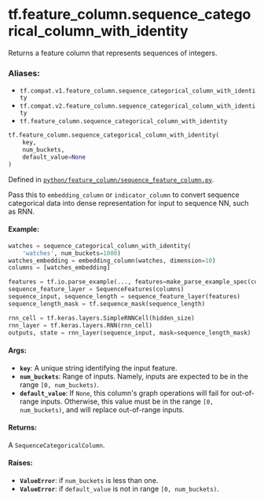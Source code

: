 <div itemscope itemtype="http://developers.google.com/ReferenceObject">
<meta itemprop="name" content="tf.feature_column.sequence_categorical_column_with_identity" />
<meta itemprop="path" content="Stable" />
</div>

# tf.feature_column.sequence_categorical_column_with_identity

Returns a feature column that represents sequences of integers.

### Aliases:

* `tf.compat.v1.feature_column.sequence_categorical_column_with_identity`
* `tf.compat.v2.feature_column.sequence_categorical_column_with_identity`
* `tf.feature_column.sequence_categorical_column_with_identity`

``` python
tf.feature_column.sequence_categorical_column_with_identity(
    key,
    num_buckets,
    default_value=None
)
```



Defined in [`python/feature_column/sequence_feature_column.py`](/code/stable/tensorflow/python/feature_column/sequence_feature_column.py).

<!-- Placeholder for "Used in" -->

Pass this to `embedding_column` or `indicator_column` to convert sequence
categorical data into dense representation for input to sequence NN, such as
RNN.

#### Example:



```python
watches = sequence_categorical_column_with_identity(
    'watches', num_buckets=1000)
watches_embedding = embedding_column(watches, dimension=10)
columns = [watches_embedding]

features = tf.io.parse_example(..., features=make_parse_example_spec(columns))
sequence_feature_layer = SequenceFeatures(columns)
sequence_input, sequence_length = sequence_feature_layer(features)
sequence_length_mask = tf.sequence_mask(sequence_length)

rnn_cell = tf.keras.layers.SimpleRNNCell(hidden_size)
rnn_layer = tf.keras.layers.RNN(rnn_cell)
outputs, state = rnn_layer(sequence_input, mask=sequence_length_mask)
```

#### Args:


* <b>`key`</b>: A unique string identifying the input feature.
* <b>`num_buckets`</b>: Range of inputs. Namely, inputs are expected to be in the
  range `[0, num_buckets)`.
* <b>`default_value`</b>: If `None`, this column's graph operations will fail for
  out-of-range inputs. Otherwise, this value must be in the range
  `[0, num_buckets)`, and will replace out-of-range inputs.


#### Returns:

A `SequenceCategoricalColumn`.



#### Raises:


* <b>`ValueError`</b>: if `num_buckets` is less than one.
* <b>`ValueError`</b>: if `default_value` is not in range `[0, num_buckets)`.